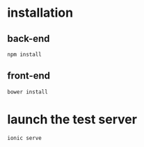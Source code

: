installation
=========

back-end
-------

    npm install

front-end
------

    bower install

launch the test server
========

    ionic serve
